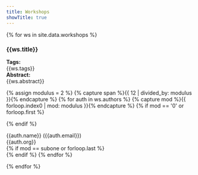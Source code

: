 ```yaml
---
title: Workshops
showTitle: true
---
```


{% for ws in site.data.workshops %}

<div class = "row"> <!-- Separating workshops -->
<!-- Title -->
<div class = "row">
  <div class = "col-sm-12">
      <h3 style = "font-size: 110%;">{{ws.title}}</h3>
  </div>
</div>

<!-- Tags -->
<div class = "row">
  <div class = "col-sm-2">
    <b>Tags:</b>
  </div>
  <div class = "col-sm-10">
    {{ws.tags}}
  </div>
</div>

<!-- Abstract -->
<div class = "row">
  <div class = "col-sm-2">
    <b>Abstract:</b>
  </div>
  <div class = "col-sm-10">
    {{ws.abstract}}
  </div>
</div>

{% assign modulus = 2 %}
{% capture span %}{{ 12 | divided_by: modulus }}{% endcapture %}
{% for auth in ws.authors  %}
  {% capture mod %}{{ forloop.index0 | mod: modulus }}{% endcapture %}
  {% if mod == '0' or forloop.first %}
    <div class="row">
  {% endif %}
  <!-- SPONSOR: {{mod}} -->
  <div class="col-md-{{span}}" >
      {{auth.name}} ({{auth.email}}) <br>
      {{auth.org}}
	  </div>
  </div>
  {% if mod == subone or forloop.last %}
  </div> <!-- end row -->
  {% endif %}
{% endfor %}

{% endfor %}
